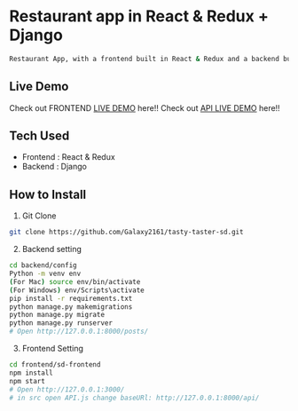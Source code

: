 # Restaurant app in React & Redux + Django
```bash
Restaurant App, with a frontend built in React & Redux and a backend built in Django API.
```
## Live Demo
Check out FRONTEND [LIVE DEMO](https://tasty-taster-frontend.netlify.app/) here!! Check out [API LIVE DEMO](https://backendapi-cooltees.onrender.com/api/) here!!
## Tech Used
* Frontend : React & Redux
* Backend : Django
## How to Install
1. Git Clone
```bash
git clone https://github.com/Galaxy2161/tasty-taster-sd.git
```
2. Backend setting
```bash
cd backend/config
Python -m venv env
(For Mac) source env/bin/activate
(For Windows) env/Scripts\activate
pip install -r requirements.txt
python manage.py makemigrations
python manage.py migrate
python manage.py runserver
# Open http://127.0.0.1:8000/posts/
```
3. Frontend Setting
```bash
cd frontend/sd-frontend
npm install
npm start
# Open http://127.0.0.1:3000/
# in src open API.js change baseURl: http://127.0.0.1:8000/api/
```
